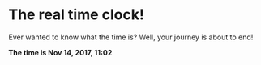 # The real time clock!

Ever wanted to know what the time is? Well, your journey is about to end!

**The time is Nov 14, 2017, 11:02**